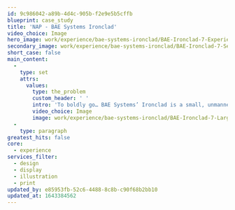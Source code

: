 ```yaml
---
id: 9c986042-a89b-4d4c-905b-f2e9e5b5cffb
blueprint: case_study
title: 'NAP - BAE Systems Ironclad'
video_choice: Image
hero_image: work/experience/bae-systems-ironclad/BAE-Ironclad-7-Experience-Full-Image-1360x768.5.jpg
secondary_image: work/experience/bae-systems-ironclad/BAE-Ironclad-7-Secondary-Image-896x597.jpg
short_case: false
main_content:
  -
    type: set
    attrs:
      values:
        type: the_problem
        custom_header: ' '
        intro: 'To boldly go… BAE Systems’ Ironclad is a small, unmanned ground vehicle designed to undertake those dangerous tasks that would endanger soldiers’ lives. So when BAE Systems approached us ahead of the 2017 Defence and Security Equipment International Conference in London to produce the supporting materials, we jumped at the chance. From illustrated technical drawings and photo-real visuals, to posters showcasing the extraordinary multi-role potential of Ironclad, we worked hard with BAE within a tight timescale to deliver in time for the launch.'
        video_choice: Image
        image: work/experience/bae-systems-ironclad/BAE-Ironclad-7-Large-927x522.jpg
  -
    type: paragraph
greatest_hits: false
core:
  - experience
services_filter:
  - design
  - display
  - illustration
  - print
updated_by: e85953fb-52c6-4488-8c8b-c90f68b2bb10
updated_at: 1643384562
---
```

